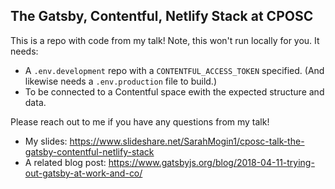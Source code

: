 ## The Gatsby, Contentful, Netlify Stack at CPOSC

This is a repo with code from my talk! Note, this won't run locally for you. It needs:

- A `.env.development` repo with a `CONTENTFUL_ACCESS_TOKEN` specified. (And likewise needs a `.env.production` file to build.)
- To be connected to a Contentful space ewith the expected structure and data.

Please reach out to me if you have any questions from my talk!

- My slides: https://www.slideshare.net/SarahMogin1/cposc-talk-the-gatsby-contentful-netlify-stack
- A related blog post: https://www.gatsbyjs.org/blog/2018-04-11-trying-out-gatsby-at-work-and-co/
